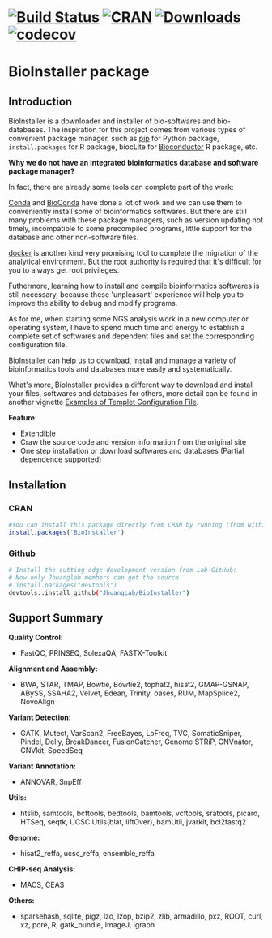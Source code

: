 # [![Build Status](https://travis-ci.org/JhuangLab/BioInstaller.svg)](https://travis-ci.org/JhuangLab/BioInstaller) [![CRAN](http://www.r-pkg.org/badges/version/BioInstaller)](https://cran.r-project.org/package=BioInstaller) [![Downloads](http://cranlogs.r-pkg.org/badges/BioInstaller?color=brightgreen)](http://www.r-pkg.org/pkg/BioInstaller) [![codecov](https://codecov.io/github/JhuangLab/BioInstaller/branch/master/graphs/badge.svg)](https://codecov.io/github/JhuangLab/BioInstaller) 

BioInstaller package
==============

## Introduction

BioInstaller is a downloader and installer of bio-softwares and bio-databases. The inspiration for this project comes from various types of convenient package manager, such as [pip](https://pypi.python.org/pypi/pip) for Python package, `install.packages` for R package, biocLite for [Bioconductor](http://www.bioconductor.org) R package, etc.

**Why we do not have an integrated bioinformatics database and software package manager?**

In fact, there are already some tools can complete part of the work:

[Conda](https://conda.io/docs/intro.html) and [BioConda](http://bioconda.github.io) have done a lot of work and we can use them to conveniently install some of bioinformatics softwares. But there are still many problems with these package managers, such as version updating not timely, incompatible to some precompiled programs, little support for the database and other non-software files.

[docker](https://www.docker.com/) is another kind very promising tool to complete the migration of the analytical environment. But the root authority is required that it's difficult for you to always get root privileges.

Futhermore, learning how to install and compile bioinformatics softwares is still necessary, because these 'unpleasant' experience will help you to improve the ability to debug and modify programs.

As for me, when starting some NGS analysis work in a new computer or operating system, I have to spend much time and energy to
establish a complete set of softwares and dependent files and set the corresponding configuration file.

BioInstaller can help us to download, install and manage a variety of bioinformatics tools and databases more easily and systematically.

What's more, BioInstaller provides a different way to download and install your files, softwares and databases for others, more detail can be found in another vignette [Examples of Templet Configuration File](https://cran.r-project.org/web/packages/BioInstaller/vignettes/write_configuration_file.html).

**Feature**:

- Extendible
- Craw the source code and version information from the original site
- One step installation or download softwares and databases (Partial dependence supported)

## Installation

### CRAN
``` r
#You can install this package directly from CRAN by running (from within R):
install.packages('BioInstaller')
```

### Github
``` bash
# Install the cutting edge development version from Lab-GitHub:
# Now only Jhuanglab members can get the source
# install.packages("devtools")
devtools::install_github("JhuangLab/BioInstaller")
```

## Support Summary

**Quality Control:** 

- FastQC, PRINSEQ, SolexaQA, FASTX-Toolkit

**Alignment and Assembly:** 

- BWA, STAR, TMAP, Bowtie, Bowtie2, tophat2, hisat2, GMAP-GSNAP, ABySS, SSAHA2, Velvet, Edean, Trinity, oases, RUM, MapSplice2, NovoAlign

**Variant Detection:** 
    
- GATK, Mutect, VarScan2, FreeBayes, LoFreq, TVC, SomaticSniper, Pindel, Delly, BreakDancer, FusionCatcher, Genome STRiP, CNVnator, CNVkit, SpeedSeq

**Variant Annotation:** 

- ANNOVAR, SnpEff

**Utils:** 

- htslib, samtools, bcftools, bedtools, bamtools, vcftools, sratools, picard, HTSeq, seqtk, UCSC Utils(blat, liftOver), bamUtil, jvarkit, bcl2fastq2

**Genome:**

- hisat2_reffa, ucsc_reffa, ensemble_reffa 

**CHIP-seq Analysis:**

- MACS, CEAS

**Others:** 

- sparsehash, sqlite, pigz, lzo, lzop, bzip2, zlib, armadillo, pxz, ROOT, curl, xz, pcre, R, gatk_bundle, ImageJ, igraph
